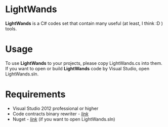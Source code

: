 LightWands
=========

**LightWands** is a C# codes set that contain many useful (at least, I think :D ) tools.<br />


Usage
=========
To use **LightWands** to your projects, please copy LightWands.cs into them.<br />
If you want to open or build **LightWands** code by Visual Studio, open LightWands.sln.<br />


Requirements
=========
* Visual Studio 2012 professional or higher
* Code contracts binary rewriter - *[link](http://visualstudiogallery.msdn.microsoft.com/1ec7db13-3363-46c9-851f-1ce455f66970)*
* Nuget - *[link](http://nuget.org/)* (if you want to open LightWands.sln)
